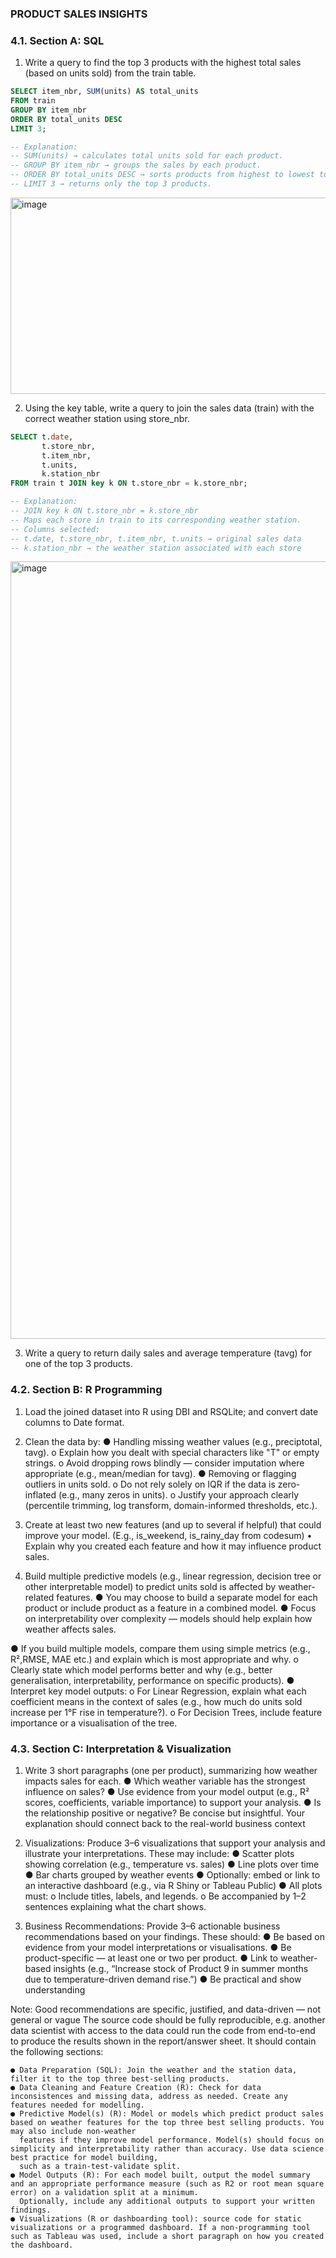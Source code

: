 ### PRODUCT SALES INSIGHTS

### 4.1. Section A: SQL 

1. Write a query to find the top 3 products with the highest total sales (based on units 
sold) from the train table.

```sql
SELECT item_nbr, SUM(units) AS total_units
FROM train
GROUP BY item_nbr
ORDER BY total_units DESC
LIMIT 3;

-- Explanation:
-- SUM(units) → calculates total units sold for each product.
-- GROUP BY item_nbr → groups the sales by each product.
-- ORDER BY total_units DESC → sorts products from highest to lowest total units sold.
-- LIMIT 3 → returns only the top 3 products.
```
<img width="814" height="314" alt="image" src="https://github.com/user-attachments/assets/0fd93520-fdb5-4858-a8d9-f3060944d4ae" />

2. Using the key table, write a query to join the sales data (train) with the correct 
weather station using store_nbr.
```sql
SELECT t.date,
       t.store_nbr,
       t.item_nbr,
       t.units,
       k.station_nbr
FROM train t JOIN key k ON t.store_nbr = k.store_nbr;

-- Explanation:
-- JOIN key k ON t.store_nbr = k.store_nbr
-- Maps each store in train to its corresponding weather station.
-- Columns selected:
-- t.date, t.store_nbr, t.item_nbr, t.units → original sales data
-- k.station_nbr → the weather station associated with each store
```
<img width="1860" height="1244" alt="image" src="https://github.com/user-attachments/assets/dbbe893f-0f46-4581-a198-0f6c6b7bb5cd" />


3. Write a query to return daily sales and average temperature (tavg) for one of the top 3 
products.


### 4.2. Section B: R Programming 
1. Load the joined dataset into R using DBI and RSQLite; and convert date columns to Date
format.

2. Clean the data by:
    ● Handling missing weather values (e.g., preciptotal, tavg). 
    o Explain how you dealt with special characters like "T" or empty strings.
    o Avoid dropping rows blindly — consider imputation where appropriate 
      (e.g., mean/median for tavg).
    ● Removing or flagging outliers in units sold. 
    o Do not rely solely on IQR if the data is zero-inflated (e.g., many zeros 
      in units).
    o Justify your approach clearly (percentile trimming, log transform, 
      domain-informed thresholds, etc.).

3. Create at least two new features (and up to several if helpful) that could improve your 
model. (E.g., is_weekend, is_rainy_day from codesum) 
    • Explain why you created each feature and how it may influence product sales.

4. Build multiple predictive models (e.g., linear regression, decision tree or other 
interpretable model) to predict units sold is affected by weather-related features.
    ● You may choose to build a separate model for each product or include product 
      as a feature in a combined model.
    ● Focus on interpretability over complexity — models should help explain how 
      weather affects sales.

● If you build multiple models, compare them using simple metrics (e.g., R²,RMSE, MAE etc.) and explain which is most appropriate and why.
o Clearly state which model performs better and why (e.g., better generalisation, interpretability, performance on specific products).
● Interpret key model outputs:
o For Linear Regression, explain what each coefficient means in the context of sales (e.g., how much do units sold increase per 1°F rise in 
temperature?).
o For Decision Trees, include feature importance or a visualisation of the tree.


### 4.3. Section C: Interpretation & Visualization 
1. Write 3 short paragraphs (one per product), summarizing how weather impacts sales 
for each.
    ● Which weather variable has the strongest influence on sales?
    ● Use evidence from your model output (e.g., R² scores, coefficients, variable importance) to support your analysis.
    ● Is the relationship positive or negative?
Be concise but insightful. Your explanation should connect back to the real-world business context

2. Visualizations:
    Produce 3–6 visualizations that support your analysis and illustrate your 
    interpretations. These may include:
    ● Scatter plots showing correlation (e.g., temperature vs. sales)
    ● Line plots over time
    ● Bar charts grouped by weather events
    ● Optionally: embed or link to an interactive dashboard (e.g., via R Shiny or 
Tableau Public)
● All plots must:
  o Include titles, labels, and legends.
  o Be accompanied by 1–2 sentences explaining what the chart shows.

3. Business Recommendations: 
    Provide 3–6 actionable business recommendations based on your findings. These should:
    ● Be based on evidence from your model interpretations or visualisations.
    ● Be product-specific — at least one or two per product.
    ● Link to weather-based insights (e.g., “Increase stock of Product 9 in summer months due to temperature-driven demand rise.”)
    ● Be practical and show understanding 

Note: Good recommendations are specific, justified, and data-driven — not general or vague
The source code should be fully reproducible, e.g. another data scientist with access to the 
data could run the code from end-to-end to produce the results shown in the report/answer 
sheet. It should contain the following sections:

    ● Data Preparation (SQL): Join the weather and the station data, filter it to the top three best-selling products.
    ● Data Cleaning and Feature Creation (R): Check for data inconsistences and missing data, address as needed. Create any features needed for modelling. 
    ● Predictive Model(s) (R): Model or models which predict product sales based on weather features for the top three best selling products. You may also include non-weather 
      features if they improve model performance. Model(s) should focus on simplicity and interpretability rather than accuracy. Use data science best practice for model building, 
      such as a train-test-validate split.
    ● Model Outputs (R): For each model built, output the model summary and an appropriate performance measure (such as R2 or root mean square error) on a validation split at a minimum.       
      Optionally, include any additional outputs to support your written findings.
    ● Visualizations (R or dashboarding tool): source code for static visualizations or a programmed dashboard. If a non-programming tool such as Tableau was used, include a short paragraph on how you created the dashboard.


